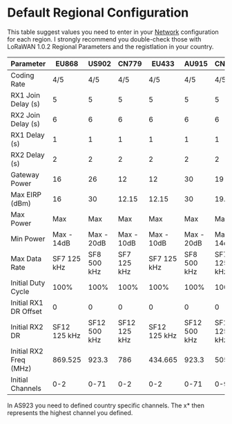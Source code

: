 # Default Regional Configuration
This table suggest values you need to enter in your
[Network](Infrastructure.md) configuration for each region. I strongly recommend you
double-check those with LoRaWAN 1.0.2 Regional Parameters and the registlation in your country.

Parameter              | EU868 | US902 | CN779 | EU433 | AU915 | CN470 | AS923 | KR920 | IN865 | RU868
---------------------- | ----- | ----- | ----- | ----- | ----- | ----- | ----- | ----- | ----- | -----
Coding Rate            | 4/5   | 4/5   | 4/5   | 4/5   | 4/5   | 4/5   | 4/5   | 4/5   | 4/5   | 4/5
RX1 Join Delay (s)     | 5     | 5     | 5     | 5     | 5     | 5     | 5     | 5     | 5     | 5
RX2 Join Delay (s)     | 6     | 6     | 6     | 6     | 6     | 6     | 6     | 6     | 6     | 6
RX1 Delay (s)          | 1     | 1     | 1     | 1     | 1     | 1     | 1     | 1     | 1     | 1
RX2 Delay (s)          | 2     | 2     | 2     | 2     | 2     | 2     | 2     | 2     | 2     | 2
Gateway Power          | 16    | 26    | 12    | 12    | 30    | 19    | 16    | 23    | 30    | 16
Max EIRP (dBm)         | 16    | 30    | 12.15 | 12.15 | 30    | 19.15 | 16    | 14    | 30    | 16
Max Power              | Max   | Max   | Max   | Max   | Max   | Max   | Max   | Max   | Max   | Max
Min Power              | Max - 14dB   | Max - 20dB   | Max - 10dB   | Max - 10dB   | Max - 20dB   | Max - 14dB   | Max - 14dB   | Max - 14dB   | Max - 20dB   | Max - 14dB
Max Data Rate          | SF7 125 kHz  | SF8 500 kHz  | SF7 125 kHz  | SF7 125 kHz  | SF8 500 kHz  | SF7 125 kHz  | SF7 125 kHz  | SF7 125 kHz  | SF7 125 kHz  | SF7 125 kHz
Initial Duty Cycle     | 100%  | 100%  | 100%  | 100%  | 100%  | 100%  | 100%  | 100%  | 100%  | 100%
Initial RX1 DR Offset  | 0     | 0     | 0     | 0     | 0     | 0     | 0     | 0     | 0     | 0
Initial RX2 DR         | SF12 125 kHz | SF12 500 kHz | SF12 125 kHz | SF12 125 kHz | SF12 500 kHz | SF12 125 kHz | SF10 125KHz  | SF12 125 kHz | SF10 125 kHz | SF12 125 kHz
Initial RX2 Freq (MHz) | 869.525      | 923.3        | 786          | 434.665      | 923.3        | 505.3        | 923.2        | 921.90       | 866.550      | 869.1
Initial Channels       | 0-2   | 0-71 | 0-2   | 0-2   | 0-71   | 0-95  | 0-x*  | 0-2   | 0-2   | 0-1

In AS923 you need to defined country specific channels. The x* then represents the highest channel you defined.
